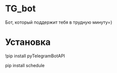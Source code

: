 # TG_bot
Бот, который поддержит тебя в трудную минуту=)

# Установка
  !pip install pyTelegramBotAPI

  pip install schedule
